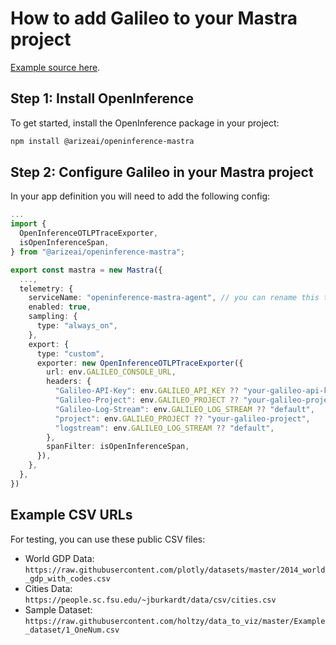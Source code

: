 # How to add Galileo to your Mastra project

[Example source here](https://github.com/mastra-ai/template-csv-to-questions).

## Step 1: Install OpenInference

To get started, install the OpenInference package in your project:

```bash
npm install @arizeai/openinference-mastra
```

## Step 2: Configure Galileo in your Mastra project

In your app definition you will need to add the following config:

```typescript
...
import {
  OpenInferenceOTLPTraceExporter,
  isOpenInferenceSpan,
} from "@arizeai/openinference-mastra";

export const mastra = new Mastra({
  ...,
  telemetry: {
    serviceName: "openinference-mastra-agent", // you can rename this to whatever you want to appear in the Phoenix UI
    enabled: true,
    sampling: {
      type: "always_on",
    },
    export: {
      type: "custom",
      exporter: new OpenInferenceOTLPTraceExporter({
        url: env.GALILEO_CONSOLE_URL,
        headers: {
          "Galileo-API-Key": env.GALILEO_API_KEY ?? "your-galileo-api-key",
          "Galileo-Project": env.GALILEO_PROJECT ?? "your-galileo-project",
          "Galileo-Log-Stream": env.GALILEO_LOG_STREAM ?? "default",
          "project": env.GALILEO_PROJECT ?? "your-galileo-project",
          "logstream": env.GALILEO_LOG_STREAM ?? "default",
        },
        spanFilter: isOpenInferenceSpan,
      }),
    },
  },
})
```

## Example CSV URLs

For testing, you can use these public CSV files:

- World GDP Data: `https://raw.githubusercontent.com/plotly/datasets/master/2014_world_gdp_with_codes.csv`
- Cities Data: `https://people.sc.fsu.edu/~jburkardt/data/csv/cities.csv`
- Sample Dataset: `https://raw.githubusercontent.com/holtzy/data_to_viz/master/Example_dataset/1_OneNum.csv`
